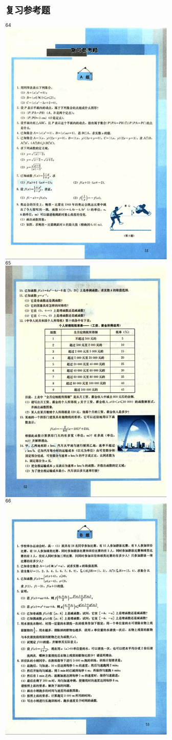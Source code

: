 # 复习参考题

64
![64](../../book/人教版高中数学A版必修1/人教版高中数学A版必修1_64.png)
65
![65](../../book/人教版高中数学A版必修1/人教版高中数学A版必修1_65.png)
66
![66](../../book/人教版高中数学A版必修1/人教版高中数学A版必修1_66.png)
